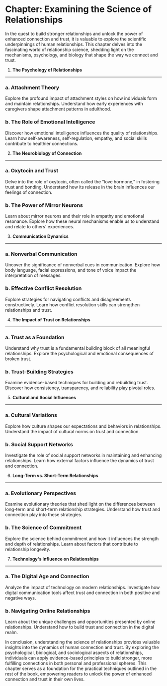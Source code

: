 Chapter: Examining the Science of Relationships
===============================================

In the quest to build stronger relationships and unlock the power of enhanced connection and trust, it is valuable to explore the scientific underpinnings of human relationships. This chapter delves into the fascinating world of relationship science, shedding light on the mechanisms, psychology, and biology that shape the way we connect and trust.

1. **The Psychology of Relationships**
--------------------------------------

### a. **Attachment Theory**

Explore the profound impact of attachment styles on how individuals form and maintain relationships. Understand how early experiences with caregivers shape attachment patterns in adulthood.

### b. **The Role of Emotional Intelligence**

Discover how emotional intelligence influences the quality of relationships. Learn how self-awareness, self-regulation, empathy, and social skills contribute to healthier connections.

2. **The Neurobiology of Connection**
-------------------------------------

### a. **Oxytocin and Trust**

Delve into the role of oxytocin, often called the "love hormone," in fostering trust and bonding. Understand how its release in the brain influences our feelings of connection.

### b. **The Power of Mirror Neurons**

Learn about mirror neurons and their role in empathy and emotional resonance. Explore how these neural mechanisms enable us to understand and relate to others' experiences.

3. **Communication Dynamics**
-----------------------------

### a. **Nonverbal Communication**

Uncover the significance of nonverbal cues in communication. Explore how body language, facial expressions, and tone of voice impact the interpretation of messages.

### b. **Effective Conflict Resolution**

Explore strategies for navigating conflicts and disagreements constructively. Learn how conflict resolution skills can strengthen relationships and trust.

4. **The Impact of Trust on Relationships**
-------------------------------------------

### a. **Trust as a Foundation**

Understand why trust is a fundamental building block of all meaningful relationships. Explore the psychological and emotional consequences of broken trust.

### b. **Trust-Building Strategies**

Examine evidence-based techniques for building and rebuilding trust. Discover how consistency, transparency, and reliability play pivotal roles.

5. **Cultural and Social Influences**
-------------------------------------

### a. **Cultural Variations**

Explore how culture shapes our expectations and behaviors in relationships. Understand the impact of cultural norms on trust and connection.

### b. **Social Support Networks**

Investigate the role of social support networks in maintaining and enhancing relationships. Learn how external factors influence the dynamics of trust and connection.

6. **Long-Term vs. Short-Term Relationships**
---------------------------------------------

### a. **Evolutionary Perspectives**

Examine evolutionary theories that shed light on the differences between long-term and short-term relationship strategies. Understand how trust and connection play into these strategies.

### b. **The Science of Commitment**

Explore the science behind commitment and how it influences the strength and depth of relationships. Learn about factors that contribute to relationship longevity.

7. **Technology's Influence on Relationships**
----------------------------------------------

### a. **The Digital Age and Connection**

Analyze the impact of technology on modern relationships. Investigate how digital communication tools affect trust and connection in both positive and negative ways.

### b. **Navigating Online Relationships**

Learn about the unique challenges and opportunities presented by online relationships. Understand how to build trust and connection in the digital realm.

In conclusion, understanding the science of relationships provides valuable insights into the dynamics of human connection and trust. By exploring the psychological, biological, and sociological aspects of relationships, individuals can apply evidence-based principles to build stronger, more fulfilling connections in both personal and professional spheres. This chapter serves as a foundation for the practical techniques outlined in the rest of the book, empowering readers to unlock the power of enhanced connection and trust in their own lives.
